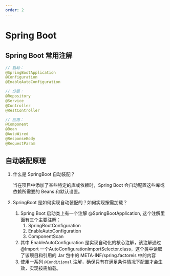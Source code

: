 ```yaml
---
order: 2
---
```


# Spring Boot

## Spring Boot 常用注解

```java
// 启动：
@SpringBootApplication
@Configuration
@EnableAutoConfiguration

// 分层：
@Repository
@Service
@Controller
@RestController

// 应用：
@Component
@Bean
@AutoWired
@ResponseBody
@RequestParam
```

## 自动装配原理

1. 什么是 SpringBoot 自动装配？

    当在项目中添加了某些特定的库或依赖时，Spring Boot 会自动配置这些库或依赖所需要的 Beans 和默认设置。

1. SpringBoot 是如何实现自动装配的？如何实现按需加载？
    1. Spring Boot 启动类上有一个注解 @SpringBootApplication, 这个注解里面有三个主要注解：
        1. SpringBootConfiguration
        2. EnableAutoConfiguration
        3. ComponentScan
    2. 其中 EnableAutoConfiguration 是实现自动化的核心注解，该注解通过 @Import 一个AutoConfigurationImportSelector.class，这个类中读取了该项目和引用的 Jar 包中的 META-INF/spring.factoreis 中的内容
    3. 使用一系列 `@Conditional` 注解，确保只有在满足条件情况下配置才会生效，实现按需加载。
    
    
